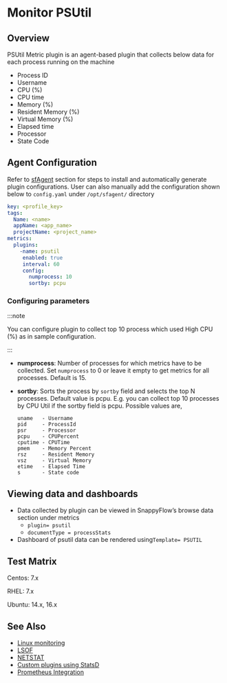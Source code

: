 # Monitor PSUtil

## Overview

PSUtil Metric plugin is an agent-based plugin that collects below data for each process running on the machine

- Process ID
- Username
- CPU (%)
- CPU time
- Memory (%)
- Resident Memory (%)
- Virtual Memory (%)
- Elapsed time
- Processor
- State Code

## Agent Configuration

Refer to [sfAgent](/docs/sidebar-sf-selfhosted-turbo/Quick_Start/getting_started#sfagent) section for steps to install and automatically generate plugin configurations. User can also manually add the configuration shown below to `config.yaml` under `/opt/sfagent/` directory

```yaml
key: <profile_key> 
tags: 
  Name: <name> 
  appName: <app_name> 
  projectName: <project_name> 
metrics: 
  plugins: 
    -name: psutil 
     enabled: true 
     interval: 60 
     config: 
       numprocess: 10 
       sortby: pcpu 
```

### Configuring parameters

:::note

You can configure plugin to collect top 10 process which used High CPU (%) as in sample configuration.

:::

- **numprocess**: Number of processes for which metrics have to be collected. Set `numprocess` to 0 or leave it empty to get metrics for all processes. Default is 15.
- **sortby**: Sorts the process by `sortby` field and selects the top N processes. Default value is pcpu. E.g. you can collect top 10 processes by CPU Util if the sortby field is pcpu. Possible values are,

  ```shell
  uname   - Username 
  pid     - ProcessId 
  psr     - Processor 
  pcpu    - CPUPercent 
  cputime - CPUTime 
  pmem    - Memory Percent 
  rsz     - Resident Memory 
  vsz     - Virtual Memory 
  etime   - Elapsed Time 
  s       - State code 
  ```

## Viewing data and dashboards

- Data collected by plugin can be viewed in SnappyFlow’s browse data section under metrics
  - `plugin= psutil`
  - `documentType = processStats`
- Dashboard of psutil data can be rendered using`Template= PSUTIL`

## Test Matrix

Centos: 7.x

RHEL: 7.x

Ubuntu: 14.x, 16.x

## See Also

- [Linux monitoring](/docs/sidebar-sf-selfhosted-turbo/integrations/os/linux/linux_os)
- [LSOF](/docs/sidebar-sf-selfhosted-turbo/integrations/os/linux/lsof)
- [NETSTAT](/docs/sidebar-sf-selfhosted-turbo/integrations/os/linux/netstat)
- [Custom plugins using StatsD](/docs/sidebar-sf-selfhosted-turbo/integrations/statsd/custom_monitoring)
- [Prometheus Integration](/docs/sidebar-sf-selfhosted-turbo/Integrations/kubernetes/prometheus_exporter)
